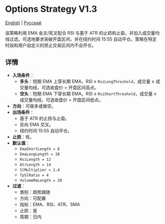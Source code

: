 # Options Strategy V1.3
[English](README.md) | [Русский](README_ru.md)

该策略利用 EMA 金叉/死叉配合 RSI 与基于 ATR 的止损和止盈，并加入成交量均线过滤。可选地要求突破开盘区间，并在纽约时间 15:55 自动平仓。策略在特定时段和用户自定义的禁止交易区间内不会开仓。

## 详情

- **入场条件**：
  - **多头**：短期 EMA 上穿长期 EMA，RSI ≥ `RsiLongThreshold`，成交量 ≥ 成交量均线，可选收盘价 > 开盘区间高点。
  - **空头**：短期 EMA 下穿长期 EMA，RSI ≤ `RsiShortThreshold`，成交量 ≥ 成交量均线，可选收盘价 < 开盘区间低点。
- **方向**：可做多或做空。
- **出场条件**：
  - 基于 ATR 的止损与止盈。
  - 反向 EMA 交叉。
  - 纽约时间 15:55 自动平仓。
- **止损**：有。
- **默认值**：
  - `EmaShortLength = 8`
  - `EmaLongLength = 28`
  - `RsiLength = 12`
  - `AtrLength = 14`
  - `SlMultiplier = 1.4`
  - `TpSlRatio = 4`
  - `VolumeMaLength = 20`
- **过滤**：
  - 类别：趋势跟随
  - 方向：可配置
  - 指标：EMA、RSI、ATR、SMA
  - 止损：是
  - 周期：日内
